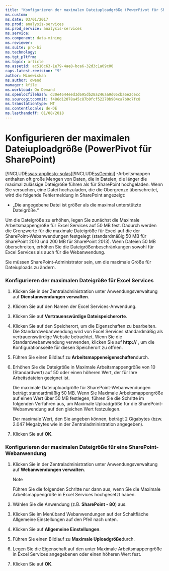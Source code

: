 ```yaml
---
title: "Konfigurieren der maximalen Dateiuploadgröße (PowerPivot für SharePoint) | Microsoft Docs"
ms.custom: 
ms.date: 03/01/2017
ms.prod: analysis-services
ms.prod_service: analysis-services
ms.service: 
ms.component: data-mining
ms.reviewer: 
ms.suite: pro-bi
ms.technology: 
ms.tgt_pltfrm: 
ms.topic: article
ms.assetid: ac516c63-1e79-4ae8-bca6-32d3c1a09c00
caps.latest.revision: "9"
author: Minewiskan
ms.author: owend
manager: kfile
ms.workload: On Demand
ms.openlocfilehash: d30e4644eed3d695db28a246aa9d05cba6e2cecc
ms.sourcegitcommit: f486d12078a45c87b0fcf52270b904ca7b0c7fc8
ms.translationtype: MT
ms.contentlocale: de-DE
ms.lasthandoff: 01/08/2018
---
```

# <a name="configure-maximum-file-upload-size-power-pivot-for-sharepoint"></a>Konfigurieren der maximalen Dateiuploadgröße (PowerPivot für SharePoint)
[!INCLUDE[ssas-appliesto-sqlas](../../includes/ssas-appliesto-sqlas.md)][!INCLUDE[ssGemini](../../includes/ssgemini-md.md)] -Arbeitsmappen enthalten oft große Mengen von Daten, die in Dateien, die länger die maximal zulässige Dateigröße führen als für SharePoint hochgeladen. Wenn Sie versuchen, eine Datei hochzuladen, die die Obergrenze überschreitet, wird die folgende Fehlermeldung in SharePoint angezeigt:  
  
-   „Die angegebene Datei ist größer als die maximal unterstützte Dateigröße.“  
  
 Um die Dateigröße zu erhöhen, legen Sie zunächst die Maximale Arbeitsmappengröße für Excel Services auf 50 MB fest. Dadurch werden die Grenzwerte für die maximale Dateigröße für Excel auf die der SharePoint-Webanwendungen festgelegt (standardmäßig 50 MB für SharePoint 2010 und 200 MB für SharePoint 2013). Wenn Dateien 50 MB überschreiten, erhöhen Sie die Dateigrößenbeschränkungen sowohl für Excel Services als auch für die Webanwendung.  
  
 Sie müssen SharePoint-Administrator sein, um die maximale Größe für Dateiuploads zu ändern.  
  
### <a name="configure-maximum-file-size-for-excel-services"></a>Konfigurieren der maximalen Dateigröße für Excel Services  
  
1.  Klicken Sie in der Zentraladministration unter Anwendungsverwaltung auf **Dienstanwendungen verwalten**.  
  
2.  Klicken Sie auf den Namen der Excel Services-Anwendung.  
  
3.  Klicken Sie auf **Vertrauenswürdige Dateispeicherorte**.  
  
4.  Klicken Sie auf den Speicherort, um die Eigenschaften zu bearbeiten. Die Standardwebanwendung wird von Excel Services standardmäßig als vertrauenswürdige Website betrachtet. Wenn Sie die Standardwebanwendung verwenden, klicken Sie auf **http://** , um die Konfigurationsseite für diesen Speicherort zu öffnen.  
  
5.  Führen Sie einen Bildlauf zu **Arbeitsmappeneigenschaften**durch.  
  
6.  Erhöhen Sie die Dateigröße in Maximale Arbeitsmappengröße von 10 (Standardwert) auf 50 oder einen höheren Wert, der für Ihre Arbeitsdateien geeignet ist.  
  
     Die maximale Dateiuploadgröße für SharePoint-Webanwendungen beträgt standardmäßig 50 MB. Wenn Sie Maximale Arbeitsmappengröße auf einen Wert über 50 MB festlegen, führen Sie die Schritte im folgenden Verfahren aus, um Maximale Uploadgröße für die SharePoint-Webanwendung auf den gleichen Wert festzulegen.  
  
     Der maximale Wert, den Sie angeben können, beträgt 2 Gigabytes (bzw. 2.047 Megabytes wie in der Zentraladministration angegeben).  
  
7.  Klicken Sie auf **OK**.  
  
### <a name="configure-maximum-file-size-for-a-sharepoint-web-application"></a>Konfigurieren der maximalen Dateigröße für eine SharePoint-Webanwendung  
  
1.  Klicken Sie in der Zentraladministration unter Anwendungsverwaltung auf **Webanwendungen verwalten**.  
  
    > [!NOTE]  
    >  Führen Sie die folgenden Schritte nur dann aus, wenn Sie die Maximale Arbeitsmappengröße in Excel Services hochgesetzt haben.  
  
2.  Wählen Sie die Anwendung (z.B. **SharePoint - 80**) aus.  
  
3.  Klicken Sie im Menüband Webanwendungen auf der Schaltfläche Allgemeine Einstellungen auf den Pfeil nach unten.  
  
4.  Klicken Sie auf **Allgemeine Einstellungen**.  
  
5.  Führen Sie einen Bildlauf zu **Maximale Uploadgröße**durch.  
  
6.  Legen Sie die Eigenschaft auf den unter Maximale Arbeitsmappengröße in Excel Services angegebenen oder einen höheren Wert fest.  
  
7.  Klicken Sie auf **OK**.  
  
  
